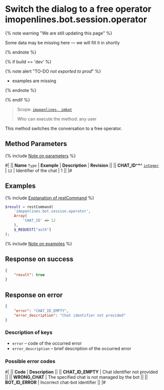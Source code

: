 # Switch the dialog to a free operator imopenlines.bot.session.operator

{% note warning "We are still updating this page" %}

Some data may be missing here — we will fill it in shortly

{% endnote %}

{% if build == 'dev' %}

{% note alert "TO-DO _not exported to prod_" %}

- examples are missing

{% endnote %}

{% endif %}

> Scope: [`imopenlines, imbot`](../../../scopes/permissions.md)
>
> Who can execute the method: any user

This method switches the conversation to a free operator.

## Method Parameters

{% include [Note on parameters](../../../../_includes/required.md) %}

#| 
|| **Name** 
`Type` | **Example** | **Description** | **Revision** ||
|| **CHAT_ID^*^** 
[`integer`](../../../data-types.md) | `12` | Identifier of the chat | 1 ||
|#

## Examples

{% include [Explanation of restCommand](../../../chat-bots/_includes/rest-command.md) %}

```php
$result = restCommand(
    'imopenlines.bot.session.operator',
    Array(
        'CHAT_ID' => 12
    ),
    $_REQUEST["auth"]
);
```

{% include [Note on examples](../../../../_includes/examples.md) %}

## Response on success

```json
{
    "result": true
}
```

## Response on error

```json
{
    "error": "CHAT_ID_EMPTY",
    "error_description": "Chat identifier not provided"
}
```

### Description of keys

- `error` – code of the occurred error
- `error_description` – brief description of the occurred error

### Possible error codes

#| 
|| **Code** | **Description** ||
|| **CHAT_ID_EMPTY** | Chat identifier not provided ||
|| **WRONG_CHAT** | The specified chat is not managed by the bot ||
|| **BOT_ID_ERROR** | Incorrect chat-bot identifier ||
|#